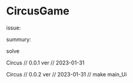 # CircusGame

issue:

summury:

solve

Circus // 0.0.1 ver // 2023-01-31

Circus // 0.0.2 ver // 2023-01-31 // make main_Ui
